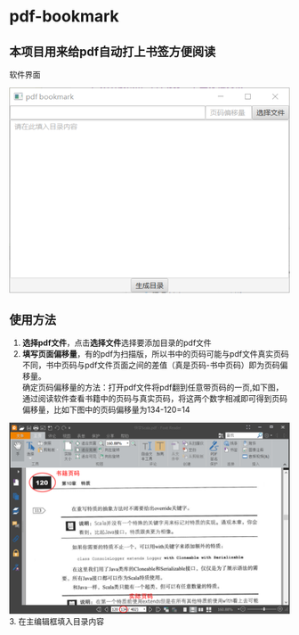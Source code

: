 # pdf-bookmark
## 本项目用来给pdf自动打上书签方便阅读
软件界面

![](./img/main_gui.png)

## 使用方法
1. **选择pdf文件**，点击**选择文件**选择要添加目录的pdf文件
2. **填写页面偏移量**，有的pdf为扫描版，所以书中的页码可能与pdf文件真实页码不同，书中页码与pdf文件页面之间的差值（真是页码-书中页码）即为页码偏移量。
<br />确定页码偏移量的方法：打开pdf文件将pdf翻到任意带页码的一页,如下图，通过阅读软件查看书籍中的页码与真实页码，将这两个数字相减即可得到页码偏移量，比如下图中的页码偏移量为134-120=14
  
![](./img/page_offset_m.png)
3. 在主编辑框填入目录内容